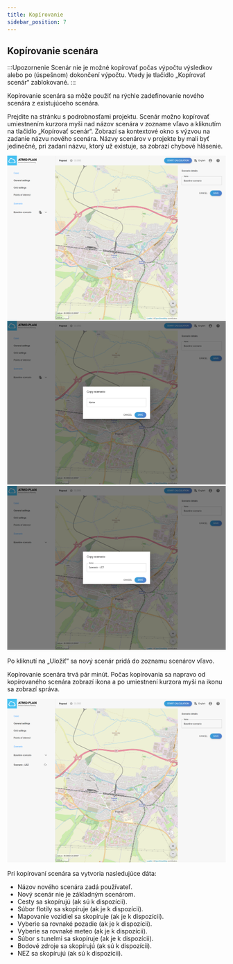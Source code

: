 ```yaml
---
title: Kopírovanie
sidebar_position: 7
---
```


## Kopírovanie scenára


:::Upozornenie
Scenár nie je možné kopírovať počas výpočtu výsledkov alebo po (úspešnom) dokončení výpočtu. Vtedy je tlačidlo „Kopírovať scenár“ zablokované.
:::

Kopírovanie scenára sa môže použiť na rýchle zadefinovanie nového scenára z existujúceho scenára.

Prejdite na stránku s podrobnosťami projektu. Scenár možno kopírovať umiestnením kurzora myši nad názov scenára v zozname vľavo a kliknutím na tlačidlo „Kopírovať scenár“. Zobrazí sa kontextové okno s výzvou na zadanie názvu nového scenára. Názvy scenárov v projekte by mali byť jedinečné, pri zadaní názvu, ktorý už existuje, sa zobrazí chybové hlásenie.

![Duplicating a scenario](./images/scenario_duplicate.png)
![Duplicating a scenario: specify name](./images/scenario_duplicate_name.png)
![Duplicating a scenario: specify name](./images/scenario_duplicate_name2.png)

Po kliknutí na „Uložiť“ sa nový scenár pridá do zoznamu scenárov vľavo.

Kopírovanie scenára trvá pár minút. Počas kopírovania sa napravo od kopírovaného scenára zobrazí ikona a po umiestnení kurzora myši na ikonu sa zobrazí správa.

![Duplicating a scenario: specify name](./images/scenario_duplicate_progress.png)

Pri kopírovaní scenára sa vytvoria nasledujúce dáta:

- Názov nového scenára zadá používateľ.
- Nový scenár nie je základným scenárom.
- Cesty sa skopírujú (ak sú k dispozícii).
- Súbor flotily sa skopíruje (ak je k dispozícii).
- Mapovanie vozidiel sa skopíruje (ak je k dispozícii).
- Vyberie sa rovnaké pozadie (ak je k dispozícii).
- Vyberie sa rovnaké meteo (ak je k dispozícii).
- Súbor s tunelmi sa skopíruje (ak je k dispozícii).
- Bodové zdroje sa skopírujú (ak sú k dispozícii).
- NEZ sa skopírujú (ak sú k dispozícii).
